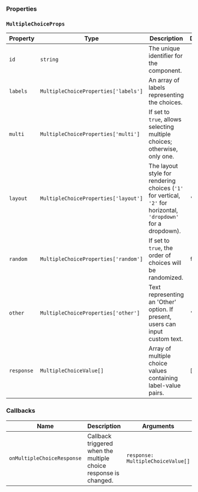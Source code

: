 ### Properties

### `MultipleChoiceProps`

| Property   | Type                                 | Description                                                                                                     | Default   |
| ---------- | ------------------------------------ | --------------------------------------------------------------------------------------------------------------- | --------- |
| `id`       | `string`                             | The unique identifier for the component.                                                                        |           |
| `labels`   | `MultipleChoiceProperties['labels']` | An array of labels representing the choices.                                                                    |           |
| `multi`    | `MultipleChoiceProperties['multi']`  | If set to `true`, allows selecting multiple choices; otherwise, only one.                                       |           |
| `layout`   | `MultipleChoiceProperties['layout']` | The layout style for rendering choices (`'1'` for vertical, `'2'` for horizontal, `'dropdown'` for a dropdown). | `'1'`     |
| `random`   | `MultipleChoiceProperties['random']` | If set to `true`, the order of choices will be randomized.                                                      | `false`   |
| `other`    | `MultipleChoiceProperties['other']`  | Text representing an 'Other' option. If present, users can input custom text.                                   | `'Other'` |
| `response` | `MultipleChoiceValue[]`              | Array of multiple choice values containing label-value pairs.                                                   | `[]`      |

### Callbacks

| Name                       | Description                                                      | Arguments                         |
| -------------------------- | ---------------------------------------------------------------- | --------------------------------- |
| `onMultipleChoiceResponse` | Callback triggered when the multiple choice response is changed. | `response: MultipleChoiceValue[]` |
